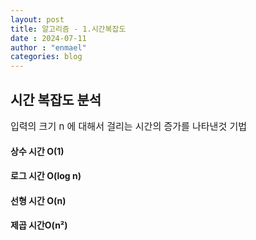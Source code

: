 ```yaml
---
layout: post
title: 알고리즘 - 1.시간복잡도
date : 2024-07-11
author : "enmael"
categories: blog
---
```


  <h2> 시간 복잡도 분석</h2>
  <span style="font-size: 15px;">입력의 크기 n 에 대해서 걸리는 시간의 증가를 나타낸것 기법</span>

  <h4>상수 시간 O(1)</h4>
  <h4>로그 시간 O(log n)</h4>
  <h4>선형 시간 O(n)</h4>
  <h4>제곱 시간O(n²)</h4>

  






